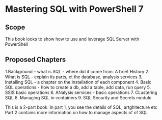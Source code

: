 # Mastering SQL with PowerShell 7

## Scope

This book looks to show how to use and leverage SQL Server with PowerShell

## Proposed Chapters

1.Background – what is SQL - where did it come from. A brief History
2. What is SQL - explain its parts, et the database, analysis services
3. Installing SQL - a chapter on the installation of each component 
4. Basic SQL operations - how to create a db, add a table, add data, run query
5. SSIS basic operations
6. ANalysis services - basic operations
7. CLustering SQL
8. Managing SQL in containers
9. SQL Security and Secrets module

This is a 2-part book. 
In part 1, you see the details of SQL, artghitecture etc
Part 2 contains more information on how to manage aspects of of SQL
